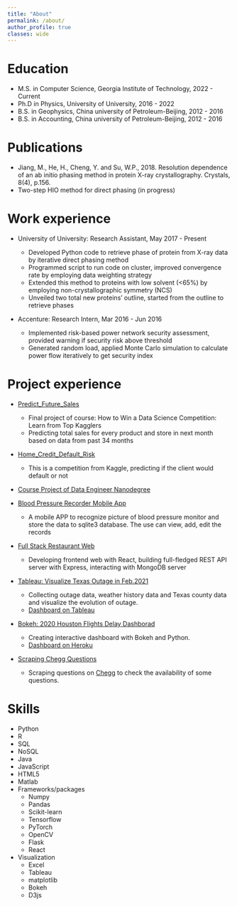 ```yaml
---
title: "About"
permalink: /about/
author_profile: true
classes: wide
---
```


Education
======
* M.S. in Computer Science, Georgia Institute of Technology, 2022 - Current
* Ph.D in Physics, University of University, 2016 - 2022 
* B.S. in Geophysics, China university of Petroleum-Beijing, 2012 - 2016
* B.S. in Accounting, China university of Petroleum-Beijing, 2012 - 2016

Publications
======
* Jiang, M., He, H., Cheng, Y. and Su, W.P., 2018. Resolution dependence of an ab initio phasing method in protein X-ray crystallography. Crystals, 8(4), p.156.
* Two-step HIO method for direct phasing (in progress)

Work experience
======
* University of University: Research Assistant, May 2017 - Present
  * Developed Python code to retrieve phase of protein from X-ray data by iterative direct phasing method
  * Programmed script to run code on cluster, improved convergence rate by employing data weighting strategy
  * Extended this method to proteins with low solvent (<65%) by employing non-crystallographic symmetry (NCS)
  * Unveiled two total new proteins’ outline, started from the outline to retrieve phases

* Accenture: Research Intern, Mar 2016 - Jun 2016
  * Implemented risk-based power network security assessment, provided warning if security risk above threshold
  * Generated random load, applied Monte Carlo simulation to calculate power flow iteratively to get security index

Project experience
======
* [Predict_Future_Sales](https://github.com/ycheng22/Predict_Future_Sales)
  * Final project of course: How to Win a Data Science Competition: Learn from Top Kagglers
  * Predicting total sales for every product and store in next month based on data from past 34 months

* [Home_Credit_Default_Risk](https://github.com/ycheng22/Home_Credit_Default_Risk)
  * This is a competition from Kaggle, predicting if the client would default or not

* [Course Project of Data Engineer Nanodegree](https://github.com/ycheng22/Udacity_Data_Engineer_Nanodegree)

* [Blood Pressure Recorder Mobile App](https://github.com/ycheng22/Blood_Pressure_Recorder_Mobile_App)
  * A mobile APP to recognize picture of blood pressure monitor and store the data to sqlite3 database. The use can view, add, edit the records

* [Full Stack Restaurant Web](https://github.com/ycheng22/Courses_/upload/main/Full-Stack%20Web%20Dev%20with%20React/Projects)
  * Developing frontend web with React, building full-fledged REST API server with Express, interacting with MongoDB server

* [Tableau: Visualize Texas Outage in Feb.2021](https://github.com/ycheng22/Visualize_Texas_Outage)
  * Collecting outage data, weather history data and Texas county data and visualize the evolution of outage. 
  * [Dashboard on Tableau](https://public.tableau.com/profile/ycheng#!/vizhome/ot6_Sorted_Bar_of_Reduced_MW_by_County/Story1)

* [Bokeh: 2020 Houston Flights Delay Dashborad](https://github.com/ycheng22/Viz_Filights_Delay_with_Bokeh)
  * Creating interactive dashboard with Bokeh and Python.
  * [Dashboard on Heroku](https://github.com/ycheng22/Viz_Filights_Delay_with_Bokeh)

* [Scraping Chegg Questions](https://github.com/ycheng22/Scrape_Chegg.com)
  * Scraping questions on [Chegg](https://www.chegg.com/homework-help/questions-and-answers/physics-archive-2021-april) to check the availability of some questions. 

Skills
======
* Python
* R
* SQL
* NoSQL
* Java
* JavaScript
* HTML5
* Matlab
* Frameworks/packages
  * Numpy
  * Pandas
  * Scikit-learn
  * Tensorflow
  * PyTorch
  * OpenCV
  * Flask
  * React
* Visualization
  * Excel
  * Tableau
  * matplotlib
  * Bokeh
  * D3js
